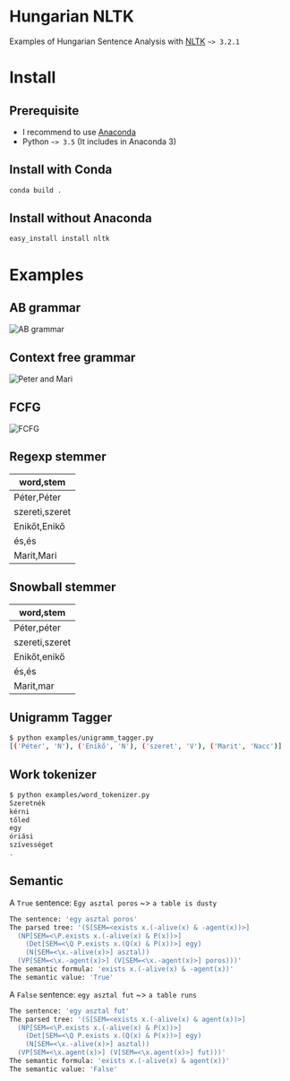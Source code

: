 # Hungarian NLTK

Examples of Hungarian Sentence Analysis with [NLTK](http://www.nltk.org/ "NLTK") `~> 3.2.1`

# Install
## Prerequisite

* I recommend to use [Anaconda](https://www.continuum.io/downloads "Anaconda 3")
* Python `~> 3.5` (It includes in Anaconda 3)

## Install with Conda
```bash
conda build .
```

## Install without Anaconda
```bash
easy_install install nltk
```

# Examples

## AB grammar
![AB grammar](/images/ab.png?raw=true "AB grammar")

## Context free grammar
![Peter and Mari](/images/peter_mari.png?raw=true "Peter and Mari")

## FCFG
![FCFG](/images/fcfg.png?raw=true "FCFG")

## Regexp stemmer
| word,stem      |
|----------------|
| Péter,Péter    |
| szereti,szeret |
| Enikőt,Enikő   |
| és,és          |
| Marit,Mari     |

## Snowball stemmer
| word,stem      |
|----------------|
| Péter,péter    |
| szereti,szeret |
| Enikőt,enikő   |
| és,és          |
| Marit,mar      |

## Unigramm Tagger
```bash
$ python examples/unigramm_tagger.py
[('Péter', 'N'), ('Enikő', 'N'), ('szeret', 'V'), ('Marit', 'Nacc')]
```

## Work tokenizer
```bash
$ python examples/word_tokenizer.py
Szeretnék
kérni
tőled
egy
óriási
szívességet
.
```

## Semantic
A `True` sentence: `Egy asztal poros` ~> `a table is dusty`

```bash
The sentence: 'egy asztal poros'
The parsed tree: '(S[SEM=<exists x.(-alive(x) & -agent(x))>]
  (NP[SEM=<\P.exists x.(-alive(x) & P(x))>]
    (Det[SEM=<\Q P.exists x.(Q(x) & P(x))>] egy)
    (N[SEM=<\x.-alive(x)>] asztal))
  (VP[SEM=<\x.-agent(x)>] (V[SEM=<\x.-agent(x)>] poros)))'
The semantic formula: 'exists x.(-alive(x) & -agent(x))'
The semantic value: 'True'
```

A `False` sentence: `egy asztal fut` ~> `a table runs`

```bash
The sentence: 'egy asztal fut'
The parsed tree: '(S[SEM=<exists x.(-alive(x) & agent(x))>]
  (NP[SEM=<\P.exists x.(-alive(x) & P(x))>]
    (Det[SEM=<\Q P.exists x.(Q(x) & P(x))>] egy)
    (N[SEM=<\x.-alive(x)>] asztal))
  (VP[SEM=<\x.agent(x)>] (V[SEM=<\x.agent(x)>] fut)))'
The semantic formula: 'exists x.(-alive(x) & agent(x))'
The semantic value: 'False'
```
